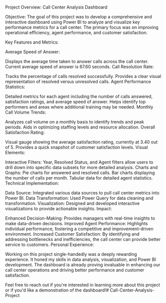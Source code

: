 Project Overview: Call Center Analysis Dashboard

Objective:
The goal of this project was to develop a comprehensive and interactive dashboard using Power BI to analyze and visualize key performance metrics for a call center. The primary focus was on improving operational efficiency, agent performance, and customer satisfaction.

Key Features and Metrics:

Average Speed of Answer:

Displays the average time taken to answer calls across the call center.
Current average speed of answer is 67.60 seconds.
Call Resolution Rate:

Tracks the percentage of calls resolved successfully.
Provides a clear visual representation of resolved versus unresolved calls.
Agent Performance Statistics:

Detailed metrics for each agent including the number of calls answered, satisfaction ratings, and average speed of answer.
Helps identify top performers and areas where additional training may be needed.
Monthly Call Volume Trends:

Analyzes call volume on a monthly basis to identify trends and peak periods.
Aids in optimizing staffing levels and resource allocation.
Overall Satisfaction Rating:

Visual gauge showing the average satisfaction rating, currently at 3.40 out of 5.
Provides a quick snapshot of customer satisfaction levels.
Visual Elements:

Interactive Filters:
Year, Resolved Status, and Agent filters allow users to drill down into specific data subsets for more detailed analysis.
Charts and Graphs:
Pie charts for answered and resolved calls.
Bar charts displaying the number of calls per month.
Tabular data for detailed agent statistics.
Technical Implementation:

Data Source:
Integrated various data sources to pull call center metrics into Power BI.
Data Transformation:
Used Power Query for data cleaning and transformation.
Visualization:
Designed and developed interactive visualizations to provide actionable insights.
Impact:

Enhanced Decision-Making:
Provides managers with real-time insights to make data-driven decisions.
Improved Agent Performance:
Highlights individual performance, fostering a competitive and improvement-driven environment.
Increased Customer Satisfaction:
By identifying and addressing bottlenecks and inefficiencies, the call center can provide better service to customers.
Personal Experience:

Working on this project single-handedly was a deeply rewarding experience. It honed my skills in data analysis, visualization, and Power BI development. The dashboard is already proving invaluable in enhancing our call center operations and driving better performance and customer satisfaction.

Feel free to reach out if you're interested in learning more about this project or if you'd like a demonstration of the dashboard!# Call-Center-Analysis-Project
